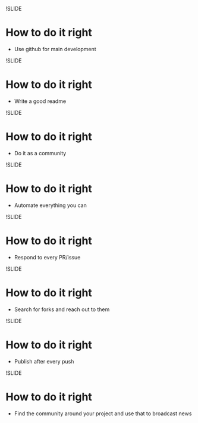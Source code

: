 !SLIDE

# How to do it right

* Use github for main development

!SLIDE

# How to do it right

* Write a good readme


!SLIDE

# How to do it right

* Do it as a community


!SLIDE

# How to do it right

* Automate everything you can


!SLIDE

# How to do it right

* Respond to every PR/issue

!SLIDE

# How to do it right

* Search for forks and reach out to them

!SLIDE

# How to do it right

* Publish after every push

!SLIDE

# How to do it right

* Find the community around your project and use that to broadcast news



